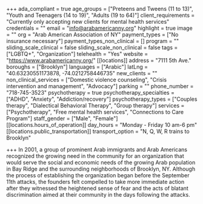 +++
ada_compliant = true
age_groups = ["Preteens and Tweens (11 to 13)", "Youth and Teenagers (14 to 19)", "Adults (19 to 64)"]
client_requirements = "Currently only accepting new clients for mental health services"
credentials = ""
email = "info@arabamericanny.org"
highlight = true
image = ""
org = "Arab American Association of NY"
payment_types = ["No insurance necessary"]
payment_types_non_clinical = []
program = ""
sliding_scale_clinical = false
sliding_scale_non_clinical = false
tags = ["LGBTQ+", "Organization"]
telehealth = "Yes"
website = "https://www.arabamericanny.org/"
[[locations]]
address = "7111 5th Ave."
boroughs = ["Brooklyn"]
languages = ["Arabic"]
latLng = "40.63230551173878, -74.0212758446735"
new_clients = ""
non_clinical_services = ["Domestic violence counseling", "Crisis intervention and management", "Advocacy"]
parking = ""
phone_number = "718-745-3523"
psychotherapy = true
psychotherapy_specialties = ["ADHD", "Anxiety", "Addiction/recovery"]
psychotherapy_types = ["Couples therapy", "Dialectical Behavioral Therapy", "Group therapy"]
services = ["Psychotherapy", "Free mental health services", "Connections to Care Program"]
staff_gender = ["Male", "Female"]
[[locations.hours_of_operation]]
day_hours = "Monday - Friday 10 am-6 pm"
[[locations.public_transportation]]
transport_option = "N, Q, W, R trains to Brooklyn"

+++
In 2001, a group of prominent Arab immigrants and Arab Americans recognized the growing need in the community for an organization that would serve the social and economic needs of the growing Arab population in Bay Ridge and the surrounding neighborhoods of Brooklyn, NY. Although the process of establishing the organization began before the September 11th attacks, the founders felt compelled to take more immediate action after they witnessed the heightened sense of fear and the acts of blatant discrimination aimed at their community in the days following the attacks.